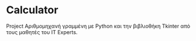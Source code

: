 # Calculator
Project Αριθμομηχανή γραμμένη με Python και την βιβλιοθήκη Tkinter από τους μαθητές του IT Experts.
